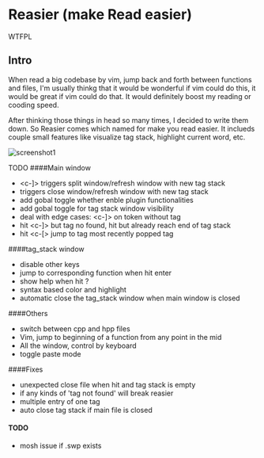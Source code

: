 # Reasier (make Read easier) 
<a href="http://www.wtfpl.net/"><img
       src="http://www.wtfpl.net/wp-content/uploads/2012/12/wtfpl-badge-4.png"
       width="80" height="15" alt="WTFPL" /></a>

## Intro
When read a big codebase by vim, jump back and forth between functions and files, I'm usually thinkg that it would be wonderful if vim could do this, it would be great if vim could do that. It would definitely boost my reading or cooding speed.

After thinking those things in head so many times, I decided to write them down. So Reasier comes which named for make you read easier. It inclueds couple small features like visualize tag stack, highlight current word, etc.

![screenshot1](http://i.imgur.com/WrqFZzg.png)

TODO
####Main window 
-  <c-]> triggers split window/refresh window with new tag stack
-  <c-t> triggers close window/refresh window with new tag stack
-  add gobal toggle whether enble plugin functionalities
-  add gobal toggle for tag stack window visibility
-  deal with edge cases: <c-]> on token without tag
-  hit <c-]> but tag no found, hit <c-t> but already reach end of tag stack
-  hit <c-[> jump to tag most recently popped tag


####tag_stack window
-  disable other keys
-  jump to corresponding function when hit enter
-  show help when hit ?
-  syntax based color and highlight
-  automatic close the tag_stack window when main window is closed

####Others
-  switch between cpp and hpp files
-  Vim, jump to beginning of a function from any point in the mid
-  All the window, control by keyboard
-  toggle paste mode

####Fixes
-  unexpected close file when hit <C-t> and tag stack is empty
-  if any kinds of 'tag not found' will break reasier
-  multiple entry of one tag
-  auto close tag stack if main file is closed



#### TODO
-  mosh issue if .swp exists
